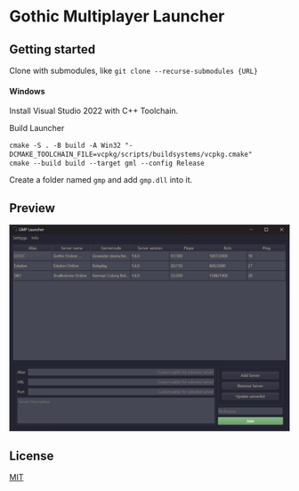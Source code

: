 # Gothic Multiplayer Launcher

## Getting started

Clone with submodules, like `git clone --recurse-submodules {URL}`

#### Windows

Install Visual Studio 2022 with C++ Toolchain.

Build Launcher
```shell
cmake -S . -B build -A Win32 "-DCMAKE_TOOLCHAIN_FILE=vcpkg/scripts/buildsystems/vcpkg.cmake"
cmake --build build --target gml --config Release
```
Create a folder named `gmp` and add `gmp.dll` into it.

## Preview
![](docs/mainwindow.jpg)

## License
[MIT](LICENSE)
